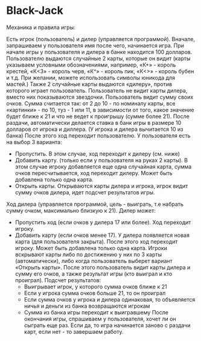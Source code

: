 # Black-Jack

Механика и правила игры:

Есть игрок (пользователь) и дилер (управляется программой). Вначале, запрашиваем у пользователя имя после чего, начинается игра.
При начале игры у пользователя и дилера в банке находится 100 долларов. Пользователю выдаются случайные 2 карты,
которые он видит (карты указываем условными обозначениями, например, «К+» - король крестей, «К<3» - король черв, «К^» - король пик, «К<>» - король бубен и т.д. При желании, можете использовать символы юникода для мастей.)
    Также 2 случайные карты выдаются «дилеру», против которого играет пользователь. Пользователь не видит карты дилера, вместо них показываются звездочки.
    Пользователь видит сумму своих очков. Сумма считается так: от 2 до 10 - по номиналу карты, все «картинки» - по 10, туз - 1 или 11, в зависимости от того, какое значение будет ближе к 21 и что не ведет к проигрышу (сумме более 21).
    После раздачи, автоматически делается ставка в банк игры в размере 10 долларов от игрока и диллера. (У игрока и дилера вычитается 10 из банка)
     После этого ход переходит пользователю. У пользователя есть на выбор 3 варианта:

- Пропустить. В этом случае, ход переходит к дилеру (см. ниже)
- Добавить карту. (только если у пользователя на руках 2 карты). В этом случае игроку добавляется еще одна случайная карта, сумма очков пересчитывается, ход переходит дилеру. Может быть добавлена только одна карта. 
- Открыть карты. Открываются карты дилера и игрока, игрок видит сумму очков дилера, идет подсчет результатов игры.

Ход дилера (управляется программой, цель - выиграть, т.е набрать сумму очком, максимально близкую к 21). Дилер может:

- Пропустить ход (если очков у дилера 17 или более). Ход переходит игроку. 
- Добавить карту (если очков менее 17). У дилера появляется новая карта (для пользователя закрыта). После этого ход переходит игроку. Может быть добавлена только одна карта.
Игроки вскрывают карты либо по достижению у них по 3 карты (автоматически), либо когда пользователь выберет вариант «Открыть карты». После этого пользователь видит карты дилера и сумму его очков, а также результат игры (кто выиграл и кто проиграл).
    Подсчет результатов:
    - Выигрывает игрок, у которого сумма очков ближе к 21
    - Если у игрока сумма очков больше 21, то он проиграл
    - Если сумма очков у игрока и дилера одинаковая, то объявляется ничья и деньги из банка возвращаются игрокам
    - Сумма из банка игры переходит к выигравшему
    После окончания игры, спрашиваем у пользователя, хочет ли он сыграть еще раз. Если да, то игра начинается заново с раздачи карт, если нет - то завершаем работу.
